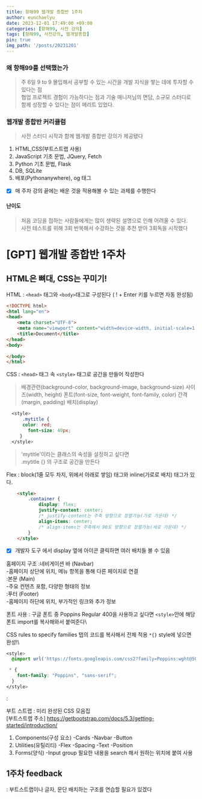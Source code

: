 ```yaml
---
title: 항해99 웹개발 종합반 1주차
author: eunchaelyu
date: 2023-12-01 17:49:00 +09:00
categories: [항해99, 사전 강의]
tags: [항해99, 사전강의, 웹개발종합]
pin: true
img_path: '/posts/20231201'
---
```


### 왜 항해99를 선택했는가

> 주 6일 9 to 9 몰입해서 공부할 수 있는 시간을 개발 지식을 쌓는 데에 투자할 수 있다는 점\
> 협업 프로젝트 경험이 가능하다는 점과 기술 매니저님의 면담, 소규모 스터디로 함께 성장할 수 있다는 점이 메리트 있었다.

### 웹개발 종합반 커리큘럼
> 사전 스터디 시작과 함께 웹개발 종합반 강의가 제공됐다
1. HTML,CSS(부트스트랩 사용)
2. JavaScript 기초 문법, JQuery, Fetch
3. Python 기초 문법, Flask
4. DB, SQLite
5. 배포(Pythonanywhere), og 태그
- [x] 매 주차 강의 끝에는 배운 것을 적용해볼 수 있는 과제를 수행한다

#### 난이도
> 처음 코딩을 접하는 사람들에게는 많이 생략된 설명으로 인해 어려울 수 있다.\
> 사전 테스트를 위해 3회 반복해서 수강하는 것을 추천 받아 3회독을 시작했다

# [GPT] 웹개발 종합반 1주차

## HTML은 뼈대, CSS는 꾸미기!

 HTML
: ``<head>`` 태그와 ``<body>``태그로 구성된다 ( ! + Enter 키를 누르면 자동 완성됨)

```html
<!DOCTYPE html>
<html lang="en">
<head>
    <meta charset="UTF-8">
    <meta name="viewport" content="width=device-width, initial-scale=1.0">
    <title>Document</title>
</head>
<body>
    
</body>
</html>
```

CSS
: ``<head>`` 태그 속 ``<style>`` 태그로 공간을 만들어 작성한다
> 배경관련(background-color, background-image, background-size)
> 사이즈(width, height)
> 폰트(font-size, font-weight, font-family, color)
> 간격(margin, padding)
> 배치(display)

```css
  <style>
	  .mytitle {
      color: red;
        font-size: 40px;
     }
  </style>
```
> 'mytitle'이라는 클래스의 속성을 설정하고 싶다면\
> .mytitle {} 의 구조로 공간을 만든다

Flex
: block(1줄 모두 차지, 위에서 아래로 쌓임) 태그와 inline(가로로 배치) 태그가 있다.
```html
    <style>
        .container {
            display: flex; 
            justify-content: center; 
            /* justify-content는 주축 방향으로 정렬가능(가로 가운데) */
            align-items: center; 
            /* align-items는 주축에서 90도 방향으로 정렬가능(세로 가운데) */
        }
    </style>
```
- [x] 개발자 도구 에서 display 옆에 아이콘 클릭하면 여러 배치들 볼 수 있음

홈페이지 구조
:네비게이션 바 (Navbar)\
  -홈페이지 상단에 위치, 메뉴 항목을 통해 다른 페이지로 연결\
:본문 (Main)\
  -주요 컨텐츠 포함, 다양한 형태의 정보\
:푸터 (Footer)\
  -홈페이지 하단에 위치, 부가적인 링크와 추가 정보

폰트 사용
: 구글 폰트 중 Poppins Regular 400을 사용하고 싶다면 ``<style>``안에 해당 폰트 import를 복사해와서 붙여준다\

CSS rules to specify families 탭의 코드를 복사해서 전체 적용 ``*{}`` style에 넣으면 완성!\

```css
<style>
  @import url('https://fonts.googleapis.com/css2?family=Poppins:wght@500&display=swap');

 * {
    font-family: "Poppins", "sans-serif";
  }
</style>
```
:

부트 스트랩
: 미리 완성된 CSS 모음집\
[부트스트랩 주소] https://getbootstrap.com/docs/5.3/getting-started/introduction/
1. Components(구성 요소)
  -Cards
  -Navbar
  -Button
2. Utilities(유틸리티)
  -Flex
  -Spacing
  -Text
  -Position
3. Forms(양식)
  -Input group
필요한 내용을 search 해서 원하는 위치에 붙여 사용


## 1주차 feedback
: 부트스트랩이나 글자, 문단 배치하는 구조를 연습할 필요가 있겠다


